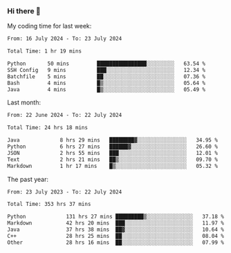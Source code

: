 ### Hi there 👋

My coding time for last week:

<!--START_SECTION:week-->

```txt
From: 16 July 2024 - To: 23 July 2024

Total Time: 1 hr 19 mins

Python       50 mins         ████████████████░░░░░░░░░   63.54 %
SSH Config   9 mins          ███░░░░░░░░░░░░░░░░░░░░░░   12.34 %
Batchfile    5 mins          ██░░░░░░░░░░░░░░░░░░░░░░░   07.36 %
Bash         4 mins          █▒░░░░░░░░░░░░░░░░░░░░░░░   05.64 %
Java         4 mins          █▒░░░░░░░░░░░░░░░░░░░░░░░   05.49 %
```

<!--END_SECTION:week-->

Last month:

<!--START_SECTION:month-->

```txt
From: 22 June 2024 - To: 22 July 2024

Total Time: 24 hrs 18 mins

Java             8 hrs 29 mins   ████████▓░░░░░░░░░░░░░░░░   34.95 %
Python           6 hrs 27 mins   ██████▓░░░░░░░░░░░░░░░░░░   26.60 %
JSON             2 hrs 55 mins   ███░░░░░░░░░░░░░░░░░░░░░░   12.01 %
Text             2 hrs 21 mins   ██▒░░░░░░░░░░░░░░░░░░░░░░   09.70 %
Markdown         1 hr 17 mins    █▒░░░░░░░░░░░░░░░░░░░░░░░   05.32 %
```

<!--END_SECTION:month-->

The past year:

<!--START_SECTION:year-->

```txt
From: 23 July 2023 - To: 22 July 2024

Total Time: 353 hrs 37 mins

Python             131 hrs 27 mins █████████▒░░░░░░░░░░░░░░░   37.18 %
Markdown           42 hrs 20 mins  ███░░░░░░░░░░░░░░░░░░░░░░   11.97 %
Java               37 hrs 38 mins  ██▓░░░░░░░░░░░░░░░░░░░░░░   10.64 %
C++                28 hrs 25 mins  ██░░░░░░░░░░░░░░░░░░░░░░░   08.04 %
Other              28 hrs 16 mins  ██░░░░░░░░░░░░░░░░░░░░░░░   07.99 %
```

<!--END_SECTION:year-->
